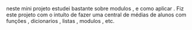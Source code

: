 neste mini projeto estudei bastante sobre modulos , e como aplicar . Fiz este projeto com o intuíto de fazer uma central de médias de alunos com funções , dicionarios , listas , modulos , etc.
